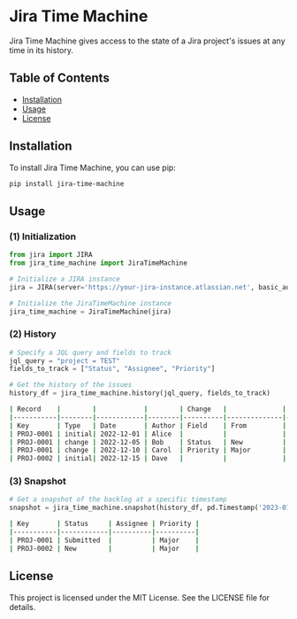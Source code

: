 # Jira Time Machine

Jira Time Machine gives access to the state of a Jira project's issues at any time in its history.

## Table of Contents

- [Installation](#installation)
- [Usage](#usage)
- [License](#license)

## Installation

To install Jira Time Machine, you can use pip:

```sh
pip install jira-time-machine
```

## Usage

### (1) Initialization

```python
from jira import JIRA
from jira_time_machine import JiraTimeMachine

# Initialize a JIRA instance
jira = JIRA(server='https://your-jira-instance.atlassian.net', basic_auth=('email', 'api_token'))

# Initialize the JiraTimeMachine instance
jira_time_machine = JiraTimeMachine(jira)
```

### (2) History

```python
# Specify a JQL query and fields to track
jql_query = "project = TEST"
fields_to_track = ["Status", "Assignee", "Priority"]

# Get the history of the issues
history_df = jira_time_machine.history(jql_query, fields_to_track)
```

```bash
| Record    |        |            |        | Change   |              |             | Tracked     |          |          |
|-----------|--------|------------|--------|----------|--------------|-------------|-------------|----------|----------|
| Key       | Type   | Date       | Author | Field    | From         | To          | Status      | Assignee | Priority |
| PROJ-0001 | initial| 2022-12-01 | Alice  |          |              |             | New         |          | Major    |
| PROJ-0001 | change | 2022-12-05 | Bob    | Status   | New          | In Progress | In Progress |          | Major    |
| PROJ-0001 | change | 2022-12-10 | Carol  | Priority | Major        | Critical    | In Progress |          | Critical |
| PROJ-0002 | initial| 2022-12-15 | Dave   |          |              |             | New         |          | Major    |
```

### (3) Snapshot

```python
# Get a snapshot of the backlog at a specific timestamp
snapshot = jira_time_machine.snapshot(history_df, pd.Timestamp('2023-01-01'))
```

```bash
| Key       | Status     | Assignee | Priority |
|-----------|------------|----------|----------|
| PROJ-0001 | Submitted  |          | Major    |
| PROJ-0002 | New        |          | Major    |
```

## License

This project is licensed under the MIT License. See the LICENSE file for details.

